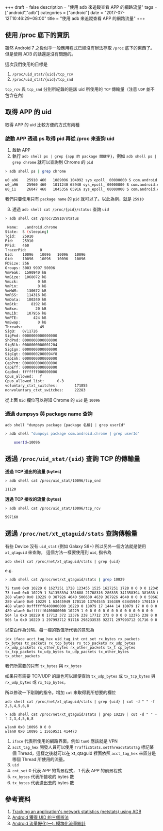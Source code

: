 +++
draft = false 
description = "使用 adb 來追蹤查看 APP 的網路流量"
tags = ["android","adb"]
categories = ["android"]
date = "2017-07-12T10:46:29+08:00"
title = "使用 adb 來追蹤查看 APP 的網路流量"
+++

## 使用 /proc 底下的資訊

雖然 Android 7 之後似乎一般應用程式已經沒有辦法存取 `/proc` 底下的東西了。
但是使用 ADB 的話還是沒有問題的。

這次我們使用的目標是

1. `/proc/uid_stat/{uid}/tcp_rcv` 
1. `/proc/uid_stat/{uid}/tcp_snd`

`tcp_rcv` 與 `tcp_snd` 分別所紀錄的是該 uid 所使用的 `TCP` 傳輸量（注意 `UDP` 並不包含在內)

<!--more-->

## 取得 APP 的 uid

取得 APP 的 uid 比較方便的方式有兩種

### 啟動 APP 透過 ps 取得 pid 再從 /proc 來查詢 uid

1. 啟動 APP
2. 執行 `adb shell ps | grep {app 的 package 關鍵字}`，例如 `adb shell ps | grep chrome` 就可以查詢到 Chrome 的 `pid`

```bash
> adb shell ps | grep chrome

u0_a96    25910 460   1089096 104992 sys_epoll_ 00000000 S com.android.chrome
u0_a96    25960 460   1011240 65940 sys_epoll_ 00000000 S com.android.chrome:privileged_process0
u0_i1     26047 460   1045356 65916 sys_epoll_ 00000000 S com.android.chrome:sandboxed_process0
```

我們只要使用只有 `package name` 的 `pid` 就可以了。以此為例，就是 `25910`

3. 透過 `adb shell cat /proc/{pid}/status` 查詢 `uid`

```bash
> adb shell cat /proc/25910/status

 Name:   .android.chrome
State:  S (sleeping)
Tgid:   25910
Pid:    25910
PPid:   460
TracerPid:      0
Uid:    10096   10096   10096   10096
Gid:    10096   10096   10096   10096
FDSize: 256
Groups: 3003 9997 50096
VmPeak:  1590940 kB
VmSize:  1068072 kB
VmLck:         0 kB
VmPin:         0 kB
VmHWM:    130672 kB
VmRSS:    114316 kB
VmData:   180240 kB
VmStk:      8192 kB
VmExe:        20 kB
VmLib:    107956 kB
VmPTE:       424 kB
VmSwap:        0 kB
Threads:        49
SigQ:   0/11726
SigPnd: 0000000000000000
ShdPnd: 0000000000000000
SigBlk: 0000000000001204
SigIgn: 0000000000000000
SigCgt: 00000002000094f8
CapInh: 0000000000000000
CapPrm: 0000000000000000
CapEff: 0000000000000000
CapBnd: fffffff000000000
Cpus_allowed:   f
Cpus_allowed_list:      0-3
voluntary_ctxt_switches:        171855
nonvoluntary_ctxt_switches:     22283
```

從上面 `Uid` 欄位可以得知 Chrome 的 `uid` 是 `10096`

### 透過 dumpsys 與 package name 查詢

`adb shell "dumpsys package {package 名稱} | grep userId"`

```bash
> adb shell "dumpsys package com.android.chrome | grep userId"

    userId=10096
```

## 透過 `/proc/uid_stat/{uid}` 查詢 TCP 的傳輸量

**透過 TCP 送出的流量 (bytes)**

```bash
> adb shell cat /proc/uid_stat/10096/tcp_snd

11120
```

**透過 TCP 接收的流量 (bytes)**

```bash
> adb shell cat /proc/uid_stat/10096/tcp_rcv

597160
```

## 透過 `/proc/net/xt_qtaguid/stats` 查詢傳輸量

有些 Device 沒有 `uid_stat` (例如 Galaxy S8+) 所以另外一個方法就是使用 `xt_qtaguid` 來查詢。
這個方法一樣要使用到 `uid`, 指令為

`adb shell cat /proc/net/xt_qtaguid/stats | grep {uid}`

e.g.

```bash
> adb shell cat /proc/net/xt_qtaguid/stats | grep 10029

72 tun0 0x0 10229 0 1627251 1728 123455 1525 1627251 1728 0 0 0 0 123455 1525 0 0 0 0
73 tun0 0x0 10229 1 341358394 381688 21708316 286335 341358394 381688 0 0 0 0 21381218 281971 327098 4364 0 0
288 wlan0 0x0 10229 0 387926 4640 506630 4639 387926 4640 0 0 0 0 506630 4639 0 0 0 0
289 wlan0 0x0 10229 1 63445949 170110 13704545 156389 63445949 170110 0 0 0 0 13572037 154582 132508 1807 0 0
488 wlan0 0xffffff0400000000 10229 0 18079 17 1444 14 18079 17 0 0 0 0 1444 14 0 0 0 0
489 wlan0 0xffffff0400000000 10229 1 0 0 0 0 0 0 0 0 0 0 0 0 0 0 0 0
504 lo 0x0 10229 0 17712 372 12376 238 17712 372 0 0 0 0 12376 238 0 0 0 0
505 lo 0x0 10229 1 297993712 91716 298233535 92271 297993712 91716 0 0 0 0 298233535 92271 0 0 0 0
```

以空白作為分隔，每一欄的數值所代表的意思為

`idx iface acct_tag_hex uid_tag_int cnt_set rx_bytes rx_packets tx_bytes tx_packets rx_tcp_bytes rx_tcp_packets rx_udp_bytes rx_udp_packets rx_other_bytes rx_other_packets tx_t cp_bytes tx_tcp_packets tx_udp_bytes tx_udp_packets tx_other_bytes tx_other_packets`

我們所需要的只有 `tx_bytes` 與 `rx_bytes` 

如果只有需要 TCP/UDP 的話也可以順便查詢 `tx_udp_bytes` 或 `tx_tcp_bytes` 與 `rx_udp_bytes` 或 `rx_tcp_bytes`。

所以修改一下剛剛的指令，增加 `cut` 來取得我所想要的欄位

`adb shell cat /proc/net/xt_qtaguid/stats | grep {uid} | cut -d " " -f 2,3,4,5,6,8`

```
> adb shell cat /proc/net/xt_qtaguid/stats | grep 10229 | cut -d " " -f 2,3,4,5,6,8

wlan0 0x0 10096 0 0 0
wlan0 0x0 10096 1 15659531 414473
```

1. `iface` 代表所使用的網路界面，例如 `tun0` 應該就是 VPN
1. `acct_tag_hex` 開發人員可以使用 `TrafficStats.setThreadStatsTag` 標記某個 Thread，這樣之後就可以在 xt_qtaguid 裡面依照 `acct_tag_hex` 來區分是哪個 Thread 所使用的流量。
1. `uid`
1. `cnt_set` 0 代表 APP 的背景程式， 1 代表 APP 的前景程式
1. `rx_bytes` 代表所接收的 bytes 數
1. `tx_bytes` 代表送出去的 bytes 數

## 參考資料

1. [Tracking an application's network statistics (netstats) using ADB](https://stackoverflow.com/questions/12904809/tracking-an-applications-network-statistics-netstats-using-adb)
1. [Android 獲得 UID 的三個辦法](http://www.cnblogs.com/FallenHWer/p/3359359.html)
1. [Android 流量優化(一): 模塊化流量統計](http://www.voidcn.com/blog/focusjava/article/p-6152550.html)
